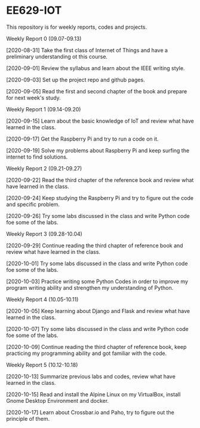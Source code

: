 # EE629-IOT
This repository is for  weekly reports, codes and projects.

Weekly Report 0 (09.07-09.13)

[2020-08-31] Take the first class of Internet of Things and have a preliminary understanding ot this course.

[2020-09-01] Review the syllabus and learn about the IEEE writing style.

[2020-09-03] Set up the project repo and github pages.

[2020-09-05] Read the first and second chapter of the book and prepare for next week's study.

Weekly Report 1 (09.14-09.20)

[2020-09-15] Learn about the basic knowledge of IoT and review what have learned in the class.

[2020-09-17] Get the Raspberry Pi and try to run a code on it.

[2020-09-19] Solve my problems about Raspberry Pi and keep surfing the internet to find solutions.

Weekly Report 2 (09.21-09.27)

[2020-09-22] Read the third chapter of the reference book and review what have learned in the class.

[2020-09-24] Keep studying the Raspberry Pi and try to figure out the code and specific problem.

[2020-09-26] Try some labs discussed in the class and write Python code foe some of the labs.

Weekly Report 3 (09.28-10.04)

[2020-09-29] Continue reading the third chapter of reference book and review what have learned in the class.

[2020-10-01] Try some labs discussed in the class and write Python code foe some of the labs.

[2020-10-03] Practice writing some Python Codes in order to improve my program writing ability and strengthen my understanding of Python.

Weekly Report 4 (10.05-10.11)

[2020-10-05] Keep learning about Django and Flask and review what have learned in the class.

[2020-10-07] Try some labs discussed in the class and write Python code foe some of the labs.

[2020-10-09] Continue reading the third chapter of reference book, keep practicing my programming ability and got familiar with the code.

Weekly Report 5 (10.12-10.18)

[2020-10-13] Summarize previous labs and codes, review what have learned in the class.

[2020-10-15] Read and install the Alpine Linux on my VirtualBox, install Gnome Desktop Environment and docker.

[2020-10-17] Learn about Crossbar.io and Paho, try to figure out the principle of them.
